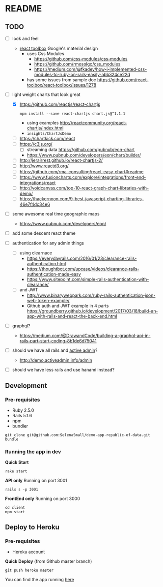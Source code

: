 # README

## TODO

- [ ] look and feel
  - [react toolbox](http://react-toolbox.io/#/install) Google's material design
    - uses Css Modules
      - https://github.com/css-modules/css-modules
      - https://github.com/rmosolgo/css_modules
      - https://medium.com/@fkadev/how-i-implemented-css-modules-to-ruby-on-rails-easily-abb324ce22d
    - has some issues from sample doc https://github.com/react-toolbox/react-toolbox/issues/1278

- [ ] light weight charts that look great
  - [x] https://github.com/reactjs/react-chartjs
    ```
    npm install --save react-chartjs chart.js@^1.1.1
    ```
    - using examples http://reactcommunity.org/react-chartjs/index.html
    - `insights/ChartJsDemo`
  - [ ] https://chartkick.com/react
  - [ ] https://c3js.org/
    - [ ] streaming data https://github.com/pubnub/eon-chart
    - https://www.pubnub.com/developers/eon/chart/builder/
  - [ ] http://jerairrest.github.io/react-chartjs-2/
  - [ ] http://www.reactd3.org/
  - [ ] https://github.com/rma-consulting/react-easy-chart#readme
  - [ ] https://www.fusioncharts.com/explore/integrations/front-end-integrations/react
  - [ ] http://voidcanvas.com/top-10-react-graph-chart-libraries-with-demo/
  - [ ] https://hackernoon.com/9-best-javascript-charting-libraries-46e7f4dc34e6

- [ ] some awesome real time geographic maps
  - https://www.pubnub.com/developers/eon/
- [ ] add some descent react theme
- [ ] authentication for any admin things
  - [ ] using clearnace
    - https://everydayrails.com/2016/01/23/clearance-rails-authentication.html
    - https://thoughtbot.com/upcase/videos/clearance-rails-authentication-made-easy
    - https://www.sitepoint.com/simple-rails-authentication-with-clearance/
  - [ ] and JWT
    - http://www.binarywebpark.com/ruby-rails-authentication-json-web-token-example/
    - Github auth and JWT example in 4 parts https://groundberry.github.io/development/2017/03/18/build-an-app-with-rails-and-react-the-back-end.html
- [ ] graphql?
  - https://medium.com/@DrawandCode/building-a-graphql-api-in-rails-part-start-coding-8b1de6d75041
- [ ] should we have all rails and [active admin](https://github.com/activeadmin/activeadmin)?
  - http://demo.activeadmin.info/admin
- [ ] should we have less rails and use hanami instead?

## Development

### Pre-requisites
- Ruby 2.5.0
- Rails 5.1.6
- npm
- bundler

```apple js
git clone git@github.com:SelenaSmall/demo-app-republic-of-data.git
bundle
```

### Running the app in dev

__Quick Start__
```apple js
rake start
```

__API only__ Running on port 3001
```apple js
rails s -p 3001
```

__FrontEnd only__ Running on port 3000
```apple js
cd client
npm start
```

## Deploy to Heroku

### Pre-requisites
- Heroku account

__Quick Deploy__ (from Github master branch)
```apple js
git push heroku master 
```

You can find the app running [here](https://demo-republic-of-data.herokuapp.com)
